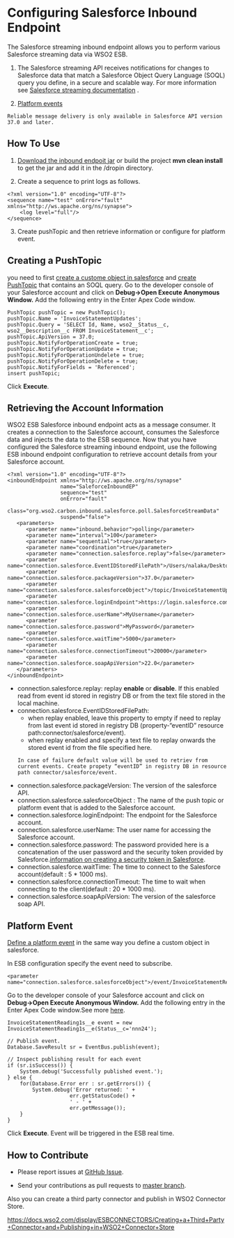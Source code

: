 # Configuring Salesforce Inbound Endpoint

The Salesforce streaming inbound endpoint allows you to perform various Salesforce streaming data via WSO2 ESB.

1. The Salesforce streaming API receives notifications for changes to Salesforce data that match a Salesforce Object Query Language (SOQL) query you define, in a secure and scalable way. For more information see [Salesforce streaming documentation](https://developer.salesforce.com/docs/atlas.en-us.202.0.api_streaming.meta/api_streaming/quick_start_workbench.htm) .

2. [Platform events](#platform-event)



```
Reliable message delivery is only available in Salesforce API version 37.0 and later.
```

## How To Use
1. [Download the inbound endpoit jar](https://store.wso2.com/store/assets/esbconnector/details/fbb433b5-4d74-4064-84c2-e4b23c531aa2) or build the project **mvn clean install** to get the jar and add it in the <ESB-Home>/dropin directory.

2. Create a sequence to print logs as follows.
```
<?xml version="1.0" encoding="UTF-8"?>
<sequence name="test" onError="fault" xmlns="http://ws.apache.org/ns/synapse">
    <log level="full"/>
</sequence>
```
3. Create pushTopic and then retrieve information or configure for platform event.

## Creating a PushTopic 
you need to first [create a custome object in salesforce](https://developer.salesforce.com/docs/atlas.en-us.202.0.api_streaming.meta/api_streaming/create_object.htm) and [create PushTopic](https://developer.salesforce.com/docs/atlas.en-us.202.0.api_streaming.meta/api_streaming/create_a_pushtopic.htm) that contains an SOQL query.
Go to the developer console of your Salesforce account and click on **Debug->Open Execute Anonymous Window.** Add the following entry in the Enter Apex Code window. 

```
PushTopic pushTopic = new PushTopic();
pushTopic.Name = 'InvoiceStatementUpdates';
pushTopic.Query = 'SELECT Id, Name, wso2__Status__c, wso2__Description__c FROM InvoiceStatement__c';
pushTopic.ApiVersion = 37.0;
pushTopic.NotifyForOperationCreate = true;
pushTopic.NotifyForOperationUpdate = true;
pushTopic.NotifyForOperationUndelete = true;
pushTopic.NotifyForOperationDelete = true;
pushTopic.NotifyForFields = 'Referenced';
insert pushTopic;
```
Click **Execute**.


## Retrieving the Account Information 
WSO2 ESB Salesforce inbound endpoint acts as a message consumer. It creates a connection to the Salesforce account, consumes the Salesforce data and injects the data to the ESB sequence.
Now that you have configured the Salesforce streaming inbound endpoint, use the following ESB inbound endpoint configuration to retrieve account details from your Salesforce account.

```
<?xml version="1.0" encoding="UTF-8"?>
<inboundEndpoint xmlns="http://ws.apache.org/ns/synapse"
                 name="SaleforceInboundEP"
                 sequence="test"
                 onError="fault"
                 class="org.wso2.carbon.inbound.salesforce.poll.SalesforceStreamData"
                 suspend="false">
   <parameters>
      <parameter name="inbound.behavior">polling</parameter>
      <parameter name="interval">100</parameter>
      <parameter name="sequential">true</parameter>
      <parameter name="coordination">true</parameter>
      <parameter name="connection.salesforce.replay">false</parameter>
      <parameter name="connection.salesforce.EventIDStoredFilePath">/Users/nalaka/Desktop/a.txt</parameter>
      <parameter name="connection.salesforce.packageVersion">37.0</parameter>
      <parameter name="connection.salesforce.salesforceObject">/topic/InvoiceStatementUpdates</parameter>
      <parameter name="connection.salesforce.loginEndpoint">https://login.salesforce.com</parameter>
      <parameter name="connection.salesforce.userName">MyUsername</parameter>
      <parameter name="connection.salesforce.password">MyPassword</parameter>
      <parameter name="connection.salesforce.waitTime">5000</parameter>
      <parameter name="connection.salesforce.connectionTimeout">20000</parameter>
      <parameter name="connection.salesforce.soapApiVersion">22.0</parameter>
   </parameters>
</inboundEndpoint>
```
* connection.salesforce.replay: replay **enable** or **disable**. If this enabled read from event id stored in registry DB or from the text file stored in the local machine.
* connection.salesforce.EventIDStoredFilePath:
    - when replay enabled, leave this property to empty if need to replay from last event id stored in registry DB (property-“eventID” resource path:connector/salesforce/event).
    - when replay enabled and specify a text file to replay onwards the stored event id from the file specified here.
    ```
    In case of failure default value will be used to retriev from current events. Create propety “eventID” in registry DB in resource path connector/salesforce/event. 
    ```
* connection.salesforce.packageVersion: The version of the salesforce API.
* connection.salesforce.salesforceObject : The name of the push topic or platform event that is added to the Salesforce account.
* connection.salesforce.loginEndpoint: The endpoint for the Salesforce account.
* connection.salesforce.userName:  The user name for accessing the Salesforce account.
* connection.salesforce.password: The password provided here is a concatenation of the user password and the security token provided by Salesforce.[information on creating a security token in Salesforce](https://help.salesforce.com/articleView?id=user_security_token.htm&type=5).
* connection.salesforce.waitTime: The time to connect to the Salesforce account(default : 5 * 1000 ms).
* connection.salesforce.connectionTimeout: The time to wait when connecting to the client(default : 20 * 1000 ms).
* connection.salesforce.soapApiVersion: The version of the salesforce soap API.

## Platform Event
[Define a platform event](https://developer.salesforce.com/docs/atlas.en-us.platform_events.meta/platform_events/platform_events_intro.htm) in the same way you define a custom object in salesforce.


In ESB configuration specify the event need to subscribe.
```
<parameter name="connection.salesforce.salesforceObject">/event/InvoiceStatementReading1s__e</parameter>
```
Go to the developer console of your Salesforce account and click on **Debug->Open Execute Anonymous Window.** Add the following entry in the Enter Apex Code window.See more [here](https://developer.salesforce.com/docs/atlas.en-us.platform_events.meta/platform_events/platform_events_publish_apex.htm).

```
InvoiceStatementReading1s__e event = new InvoiceStatementReading1s__e(Status__c='nnn24');

// Publish event.
Database.SaveResult sr = EventBus.publish(event);

// Inspect publishing result for each event
if (sr.isSuccess()) {
    System.debug('Successfully published event.');
} else {
    for(Database.Error err : sr.getErrors()) {
        System.debug('Error returned: ' +
                    err.getStatusCode() +
                    ' - ' +
                    err.getMessage());
    }
}
```
Click **Execute**.
Event will be triggered in the ESB real time.

## How to Contribute

  * Please report issues at [GitHub Issue](https://github.com/wso2-extensions/esb-inbound-salesforce/issues).
   
  * Send your contributions as pull requests to [master branch](https://github.com/wso2-extensions/esb-inbound-salesforce).

Also you can create a third party connector and publish in WSO2 Connector Store.

https://docs.wso2.com/display/ESBCONNECTORS/Creating+a+Third+Party+Connector+and+Publishing+in+WSO2+Connector+Store